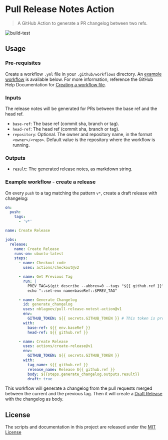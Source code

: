# Pull Release Notes Action

> A GitHub Action to generate a PR changelog between two refs.

![build-test](https://github.com/nblagoev/pull-release-notes-action/workflows/build-test/badge.svg)

## Usage
### Pre-requisites
Create a workflow `.yml` file in your `.github/workflows` directory. An [example workflow](#example-workflow---create-a-release) is available below. For more information, reference the GitHub Help Documentation for [Creating a workflow file](https://help.github.com/en/articles/configuring-a-workflow#creating-a-workflow-file).

### Inputs
The release notes will be generated for PRs between the base ref and the head ref.

- `base-ref`: The base ref (commit sha, branch or tag).
- `head-ref`: The head ref (commit sha, branch or tag).
- `repository`: Optional. The owner and repository name, in the format `<owner>/<repo>`. Default value is the repository where the workflow is running.

### Outputs
- `result`: The generated release notes, as markdown string.

### Example workflow - create a release
On every `push` to a tag matching the pattern `v*`, create a draft release with changelog:

```yaml
on:
  push:
    tags:
      - 'v*'

name: Create Release

jobs:
  release:
    name: Create Release
    runs-on: ubuntu-latest
    steps:
      - name: Checkout code
        uses: actions/checkout@v2

      - name: Get Previous Tag
        run: |
          PREV_TAG=$(git describe --abbrev=0 --tags "${{ github.ref }}^")
          echo "::set-env name=baseRef::$PREV_TAG"

      - name: Generate Changelog
        id: generate_changelog
        uses: nblagoev/pull-release-notest-action@v1
        env:
          GITHUB_TOKEN: ${{ secrets.GITHUB_TOKEN }} # This token is provided by Actions, you do not need to create your own token
        with:
          base-ref: ${{ env.baseRef }}
          head-ref: ${{ github.ref }}

      - name: Create Release
        uses: actions/create-release@v1
        env:
          GITHUB_TOKEN: ${{ secrets.GITHUB_TOKEN }}
        with:
          tag_name: ${{ github.ref }}
          release_name: Release ${{ github.ref }}
          body: ${{steps.generate_changelog.outputs.result}}
          draft: true
```

This workflow will generate a changelog from the pull requests merged between the current and the previous tag. Then it will create a [Draft Release](https://help.github.com/en/articles/creating-releases) with the changelog as body.

## License
The scripts and documentation in this project are released under the [MIT License](LICENSE)
